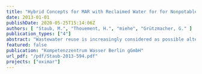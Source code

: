 ```yaml
---
title: "Hybrid Concepts for MAR with Reclaimed Water for for Nonpotable Reuse (D1.1)"
date: 2013-01-01
publishDate: 2020-05-25T15:14:06Z
authors: [ "Staub, M.", "Thouement, H.", "miehe", "Grützmacher, G." ]
publication_types: ["4"]
abstract: "Wastewater reuse is increasingly considered as possible alternative water source for diverse non-potable uses. Among the major questions, defining which water quality for which reuse is required is crucial. If the demand for reclaimed water is seasonal, the question of reclaimed water storage is also essential. Aquifer recharge for further nonpotable reuse can be a solution to address many final reuse applications, including indirect agricultural or landscape irrigation, saltwater intrusion barriers, subsidence mitigation/aquifer replenishment or other non-potable reuses. Most of the aquifer recharge applications of wastewater reuse so far rely on high-pressure membrane systems or even double-membrane combined with advanced oxidation processes. However, when non-potable reuse is targeted, or the replenishment of a threatened aquifer is planned, recharge with high-quality non-potable water could be envisaged as acknowledged by the legislation of several countries. In this report, the performance of hybrid disinfection/filtration and recharge schemes is assessed in comparison to a high-pressure membrane system working under similar conditions. Among the portfolio of available disinfection and filtration technologies, five treatment trains were chosen – combinations of ozone or UV treatment with sand filters or UF membrane and final infiltration or injection – and compared to a double-membrane system (UF+NF). A synthetic secondary effluent (SE) was considered for this conceptual study on the basis of a worldwide survey of typical SE water qualities. The major legislations from the WHO, the USEPA and Australian guidelines were considered to define the water quality to be reached by these hybrid treatment schemes. The low targeted value in suspended solids (10 mg/L) and microbiological contaminants (1 fecal coliform / 100 mL) requires extensive disinfection and filtration processes. The proposed schemes were selected on the base of a large review of typical pollutant removal efficiencies found in the literature. To perform a comparative Life-Cycle Assessment of the different treatment trains, similar assumptions were made in all cases for a hypothetical case study of a 50,000-PE reuse plant downstream of a secondary sewage treatment plant. All five proposed hybrid treatment trains are capable of supplying very high non-potable water quality, and the combination of disinfection, filtration and aquifer passage proved to be an efficient combination for removing suspended solids, residual BOD and microbiological contaminants. The environmental performance of the treatment trains was compared in terms of carbon footprint, but also energy demand, human toxicity, acidification impact and land footprint. Both the energy demand and carbon footprint of hybrid schemes was found to be considerably lower than for a double-membrane system, besides offering an additional storage solution in the aquifer. Thus, there is a significant margin for lowering the environmental impact, energy demand and operational costs if non-potable water quality is sufficient for the reuse goal. However, the legal context and social acceptability may represent barriers for this intended recharge of nonpotable water to the aquifer. This conceptual study has shown the potential of hybrid solutions to provide high-quality non potable water for aquifer recharge and further reuse. A large portfolio of solutions was proposed to reach the intended non-potable uses. To assist the selection of adequate treatment trains, the strengths and weaknesses of the solutions can be summarized in a decision tree taking into account the reuse goal, aquifer type and space availability, and selecting the least energy-intensive solution for a given legal and sociocultural context."
featured: false
publication: "Kompetenzzentrum Wasser Berlin gGmbH"
url_pdf: "/pdf/Staub-2013-594.pdf"
projects: ["oximar"]
---
```


